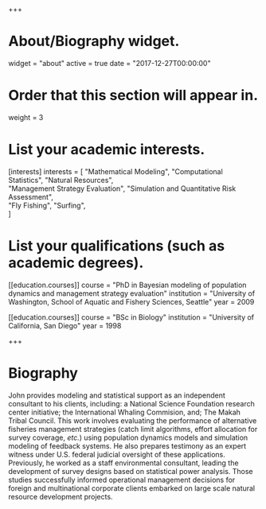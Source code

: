 +++
# About/Biography widget.
widget = "about"
active = true
date = "2017-12-27T00:00:00"

# Order that this section will appear in.
weight = 3

# List your academic interests.
[interests]
  interests = [
    "Mathematical Modeling",
    "Computational Statistics",
    "Natural Resources",    
    "Management Strategy Evaluation",
    "Simulation and Quantitative Risk Assessment",    
    "Fly Fishing",
    "Surfing",    
  ]

# List your qualifications (such as academic degrees).
[[education.courses]]
  course = "PhD in Bayesian modeling of population dynamics and management strategy evaluation"
  institution = "University of Washington, School of Aquatic and Fishery Sciences, Seattle"
  year = 2009

[[education.courses]]
  course = "BSc in Biology"
  institution = "University of California, San Diego"
  year = 1998

+++

# Biography

John provides modeling and statistical support as an independent consultant to his clients, including: a National
Science Foundation research center initiative; the International Whaling Commision, and; The Makah Tribal Council. This work involves evaluating the performance of alternative fisheries management strategies (catch limit algorithms, effort allocation for survey coverage, *etc.*) using population dynamics models and simulation modeling of feedback systems. He also prepares testimony as an expert witness under U.S. federal judicial oversight of these applications. Previously, he worked as a staff environmental consultant, leading the development of survey designs based on statistical power analysis. Those studies successfully informed operational management decisions for foreign and multinational corporate clients embarked on large scale natural resource development projects.   
